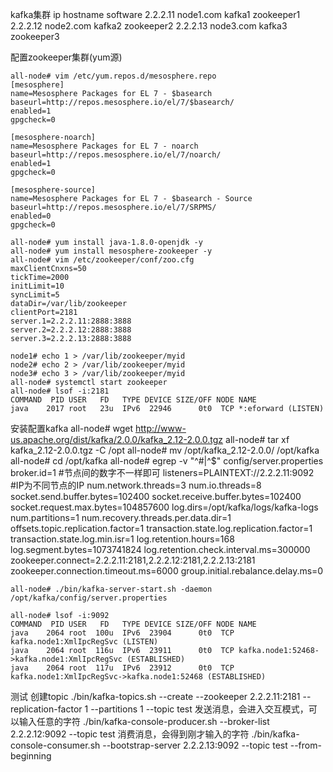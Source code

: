 
kafka集群
ip       hostname  software
2.2.2.11 node1.com kafka1 zookeeper1
2.2.2.12 node2.com kafka2 zookeeper2
2.2.2.13 node3.com kafka3 zookeeper3

配置zookeeper集群(yum源)

    all-node# vim /etc/yum.repos.d/mesosphere.repo
    [mesosphere]
    name=Mesosphere Packages for EL 7 - $basearch
    baseurl=http://repos.mesosphere.io/el/7/$basearch/
    enabled=1
    gpgcheck=0

    [mesosphere-noarch]
    name=Mesosphere Packages for EL 7 - noarch
    baseurl=http://repos.mesosphere.io/el/7/noarch/
    enabled=1
    gpgcheck=0

    [mesosphere-source]
    name=Mesosphere Packages for EL 7 - $basearch - Source
    baseurl=http://repos.mesosphere.io/el/7/SRPMS/
    enabled=0
    gpgcheck=0

    all-node# yum install java-1.8.0-openjdk -y
    all-node# yum install mesosphere-zookeeper -y
    all-node# vim /etc/zookeeper/conf/zoo.cfg
    maxClientCnxns=50
    tickTime=2000
    initLimit=10
    syncLimit=5
    dataDir=/var/lib/zookeeper
    clientPort=2181
    server.1=2.2.2.11:2888:3888
    server.2=2.2.2.12:2888:3888
    server.3=2.2.2.13:2888:3888

    node1# echo 1 > /var/lib/zookeeper/myid
    node2# echo 2 > /var/lib/zookeeper/myid
    node3# echo 3 > /var/lib/zookeeper/myid
    all-node# systemctl start zookeeper
    all-node# lsof -i:2181
    COMMAND  PID USER   FD   TYPE DEVICE SIZE/OFF NODE NAME
    java    2017 root   23u  IPv6  22946      0t0  TCP *:eforward (LISTEN)

安装配置kafka
    all-node# wget http://www-us.apache.org/dist/kafka/2.0.0/kafka_2.12-2.0.0.tgz
    all-node# tar xf kafka_2.12-2.0.0.tgz -C /opt
    all-node# mv /opt/kafka_2.12-2.0.0/ /opt/kafka
    all-node# cd /opt/kafka
    all-node# egrep -v "^#|^$" config/server.properties
    broker.id=1  #节点间的数字不一样即可
    listeners=PLAINTEXT://2.2.2.11:9092 #IP为不同节点的IP
    num.network.threads=3
    num.io.threads=8
    socket.send.buffer.bytes=102400
    socket.receive.buffer.bytes=102400
    socket.request.max.bytes=104857600
    log.dirs=/opt/kafka/logs/kafka-logs
    num.partitions=1
    num.recovery.threads.per.data.dir=1
    offsets.topic.replication.factor=1
    transaction.state.log.replication.factor=1
    transaction.state.log.min.isr=1
    log.retention.hours=168
    log.segment.bytes=1073741824
    log.retention.check.interval.ms=300000
    zookeeper.connect=2.2.2.11:2181,2.2.2.12:2181,2.2.2.13:2181
    zookeeper.connection.timeout.ms=6000
    group.initial.rebalance.delay.ms=0

    all-node# ./bin/kafka-server-start.sh -daemon /opt/kafka/config/server.properties

    all-node# lsof -i:9092
    COMMAND  PID USER   FD   TYPE DEVICE SIZE/OFF NODE NAME
    java    2064 root  100u  IPv6  23904      0t0  TCP kafka.node1:XmlIpcRegSvc (LISTEN)
    java    2064 root  116u  IPv6  23911      0t0  TCP kafka.node1:52468->kafka.node1:XmlIpcRegSvc (ESTABLISHED)
    java    2064 root  117u  IPv6  23912      0t0  TCP kafka.node1:XmlIpcRegSvc->kafka.node1:52468 (ESTABLISHED)

测试
    创建topic
    ./bin/kafka-topics.sh --create --zookeeper 2.2.2.11:2181 --replication-factor 1 --partitions 1 --topic test
    发送消息，会进入交互模式，可以输入任意的字符
    ./bin/kafka-console-producer.sh --broker-list 2.2.2.12:9092 --topic test
    消费消息，会得到刚才输入的字符
    ./bin/kafka-console-consumer.sh --bootstrap-server 2.2.2.13:9092 --topic test --from-beginning
